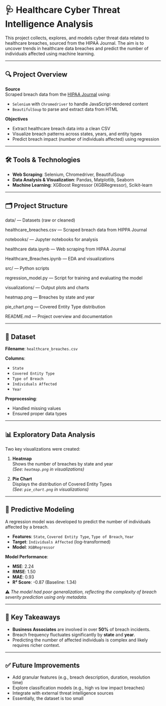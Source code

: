 # 🩺 Healthcare Cyber Threat Intelligence Analysis

This project collects, explores, and models cyber threat data related to healthcare breaches, sourced from the HIPAA Journal. The aim is to uncover trends in healthcare data breaches and predict the number of individuals affected using machine learning.

---

## 🔍 Project Overview

**Source**  
Scraped breach data from the [HIPAA Journal](https://www.hipaajournal.com/) using:
- `Selenium` with `Chromedriver` to handle JavaScript-rendered content
- `BeautifulSoup` to parse and extract data from HTML

**Objectives**
- Extract healthcare breach data into a clean CSV
- Visualize breach patterns across states, years, and entity types
- Predict breach impact (number of individuals affected) using regression

---

## 🛠️ Tools & Technologies

- **Web Scraping**: Selenium, Chromedriver, BeautifulSoup  
- **Data Analysis & Visualization**: Pandas, Matplotlib, Seaborn  
- **Machine Learning**: XGBoost Regressor (XGBRegressor), Scikit-learn

---

## 🗂️ Project Structure
data/ — Datasets (raw or cleaned)

healthcare_breaches.csv — Scraped breach data from HIPPA Journal

notebooks/ — Jupyter notebooks for analysis

healthcare data.ipynb — Web scraping from HIPAA Journal

Healthcare_Breaches.ipynb — EDA and visualizations

src/ — Python scripts

regression_model.py — Script for training and evaluating the model

visualizations/ — Output plots and charts

heatmap.png — Breaches by state and year

pie_chart.png — Covered Entity Type distribution

README.md — Project overview and documentation


---

## 📁 Dataset

**Filename**: `healthcare_breaches.csv`

**Columns**:
- `State`
- `Covered Entity Type`
- `Type of Breach`
- `Individuals Affected`
- `Year`

**Preprocessing**:
- Handled missing values
- Ensured proper data types

---

## 📊 Exploratory Data Analysis

Two key visualizations were created:

1. **Heatmap**  
   Shows the number of breaches by state and year  
   *(See: `heatmap.png` in visualizations)*

2. **Pie Chart**  
   Displays the distribution of Covered Entity Types  
   *(See: `pie_chart.png` in visualizations)*

---

## 🤖 Predictive Modeling

A regression model was developed to predict the number of individuals affected by a breach.

- **Features**: `State`, `Covered Entity Type`, `Type of Breach`, `Year`
- **Target**: `Individuals Affected` (log-transformed)
- **Model**: `XGBRegressor`

**Model Performance**:
- **MSE**: 2.24  
- **RMSE**: 1.50  
- **MAE**: 0.93  
- **R² Score**: -0.87 (Baseline: 1.34)

⚠️ *The model had poor generalization, reflecting the complexity of breach severity prediction using only metadata.*

---

## 📌 Key Takeaways

- **Business Associates** are involved in over **50%** of breach incidents.
- Breach frequency fluctuates significantly by **state** and **year**.
- Predicting the number of affected individuals is complex and likely requires richer context.

---

## ✅ Future Improvements

- Add granular features (e.g., breach description, duration, resolution time)
- Explore classification models (e.g., high vs low impact breaches)
- Integrate with external threat intelligence sources
- Essentially, the dataset is too small








